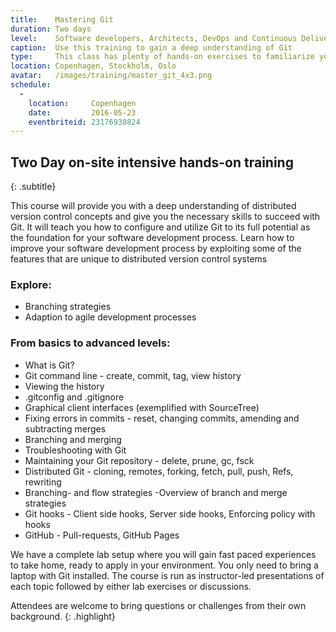 ```yaml
---
title:    Mastering Git
duration: Two days
level:    Software developers, Architects, DevOps and Continuous Delivery practitioners
caption:  Use this training to gain a deep understanding of Git
type:     This class has plenty of hands-on exercises to familiarize you with the nitty-gritty details of Git. You will leave this course as a Git master.
location: Copenhagen, Stockholm, Oslo
avatar:   /images/training/master_git_4x3.png
schedule:
  -
    location:     Copenhagen
    date:         2016-05-23
    eventbriteid: 23176930824
---
```


## Two Day on-site intensive hands-on training
{: .subtitle}

This course will provide you with a deep understanding of distributed version control concepts and give you the necessary skills to succeed with Git.
It will teach you how to configure and utilize Git to its full potential as the foundation for your software development process.
Learn how to improve your software development process by exploiting some of the features that are unique to distributed version control systems

### Explore:
* Branching strategies
* Adaption to agile development processes

### From basics to advanced levels:

* What is Git?
* Git command line - create, commit, tag, view history
* Viewing the history
* .gitconfig and .gitignore
* Graphical client interfaces (exemplified with SourceTree)
* Fixing errors in commits - reset, changing commits, amending and subtracting merges
* Branching and merging
* Troubleshooting with Git
* Maintaining your Git repository - delete, prune, gc, fsck
* Distributed Git - cloning, remotes, forking, fetch, pull, push, Refs, rewriting
* Branching- and flow strategies -Overview of branch and merge strategies
* Git hooks - Client side hooks, Server side hooks, Enforcing policy with hooks
* GitHub - Pull-requests, GitHub Pages

We have a complete lab setup where you will gain fast paced experiences to take home, ready to apply in your environment.
You only need to bring a laptop with Git installed.
The course is run as instructor-led presentations of each topic followed by either lab exercises or discussions.

Attendees are welcome to bring questions or challenges from their own background.
{: .highlight}
